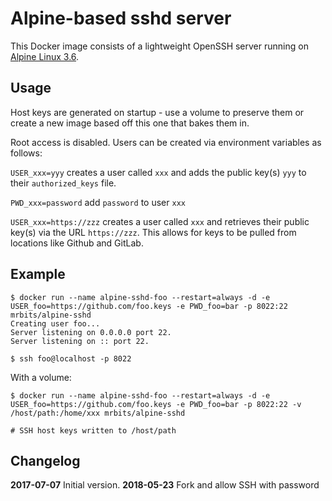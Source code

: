 # Alpine-based sshd server

This Docker image consists of a lightweight OpenSSH server running on [Alpine Linux 3.6](https://hub.docker.com/_/alpine/).

## Usage

Host keys are generated on startup - use a volume to preserve them or create a new image based off
this one that bakes them in.

Root access is disabled. Users can be created via environment variables as follows:

`USER_xxx=yyy` creates a user called `xxx` and adds the public key(s) `yyy` to their
`authorized_keys` file.

`PWD_xxx=password` add `password` to user `xxx`

`USER_xxx=https://zzz` creates a user called `xxx` and retrieves their public key(s) via the
URL `https://zzz`. This allows for keys to be pulled from locations like
Github and GitLab.

## Example

```
$ docker run --name alpine-sshd-foo --restart=always -d -e USER_foo=https://github.com/foo.keys -e PWD_foo=bar -p 8022:22 mrbits/alpine-sshd
Creating user foo...
Server listening on 0.0.0.0 port 22.
Server listening on :: port 22.

$ ssh foo@localhost -p 8022
```

With a volume:
```
$ docker run --name alpine-sshd-foo --restart=always -d -e USER_foo=https://github.com/foo.keys -e PWD_foo=bar -p 8022:22 -v /host/path:/home/xxx mrbits/alpine-sshd

# SSH host keys written to /host/path
```

## Changelog

**2017-07-07** Initial version.
**2018-05-23** Fork and allow SSH with password
